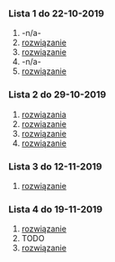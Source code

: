 ### Lista 1 do 22-10-2019

1. -n/a-
2. [rozwiązanie](./L1/2.js)
3. [rozwiązanie](./L1/3.js)
4. -n/a-
5. [rozwiązanie](./L1/5.js)

### Lista 2 do 29-10-2019

1. [rozwiązania](./L2/1)
2. [rozwiązanie](./L2/2.js)
3. [rozwiązanie](./L2/3.js)
4. [rozwiązanie](./L2/4.md)

### Lista 3 do 12-11-2019

1. [rozwiązanie](./L3/1.js)

### Lista 4 do 19-11-2019

1. [rozwiązanie](./L4/1.js)
2. TODO
3. [rozwiązanie](./L4/3.js)